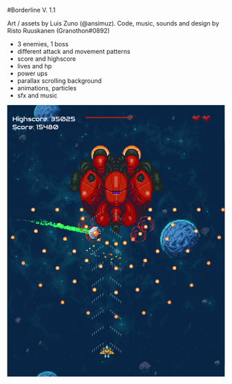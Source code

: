 [image]: image.png
#Borderline V. 1.1

Art / assets by Luis Zuno (@ansimuz).
Code, music, sounds and design by Risto Ruuskanen (Granothon#0892)

- 3 enemies, 1 boss
- different attack and movement patterns
- score and highscore
- lives and hp
- power ups
- parallax scrolling background
- animations, particles
- sfx and music

![Screenshot from Borderline][image]
